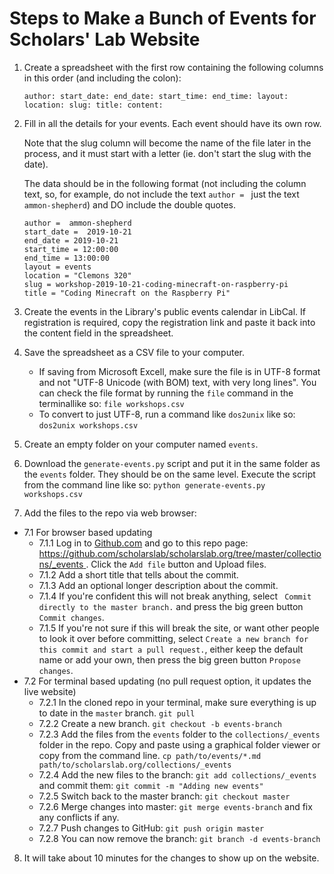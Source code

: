 # Steps to Make a Bunch of Events for Scholars' Lab Website

1. Create a spreadsheet with the first row containing the following columns in
   this order (and including the colon):

   `author: start_date: end_date: start_time: end_time: layout: location: slug: title: content:`


2. Fill in all the details for your events. Each event should have its own row.

   Note that the slug column will become the name of the file later in the process, and it must start with a letter (ie. don't start the slug with the date).

   The data should be in the following format (not including the column text, so, for example, do not include the text `author = ` just the text `ammon-shepherd`) and DO include the double quotes.

    ```
    author =  ammon-shepherd
    start_date =  2019-10-21
    end_date = 2019-10-21
    start_time = 12:00:00
    end_time = 13:00:00
    layout = events
    location = "Clemons 320"
    slug = workshop-2019-10-21-coding-minecraft-on-raspberry-pi
    title = "Coding Minecraft on the Raspberry Pi"
    ```
3. Create the events in the Library's public events calendar in LibCal. If
   registration is required, copy the registration link and paste it back into
   the content field in the spreadsheet.
4. Save the spreadsheet as a CSV file to your computer.
    - If saving from Microsoft Excell, make sure the file is in UTF-8 format
      and not "UTF-8 Unicode (with BOM) text, with very long lines". You can
      check the file format by running the `file` command in the terminallike
      so: `file workshops.csv`
    - To convert to just UTF-8, run a command like `dos2unix` like so:
      `dos2unix workshops.csv`
5. Create an empty folder on your computer named `events`.
6. Download the `generate-events.py` script and put it in the same folder as the `events` folder. They should be on the same level. Execute the script from the command line like so: `python generate-events.py workshops.csv`
7. Add the files to the repo via web browser:
- 7.1 For browser based updating
   - 7.1.1 Log in to [Github.com](https://github.com) and go to this repo page: [https://github.com/scholarslab/scholarslab.org/tree/master/collections/_events ](https://github.com/scholarslab/scholarslab.org/tree/master/collections/_events). Click the `Add file` button and Upload files.
   -  7.1.2 Add a short title that tells about the commit.
   -  7.1.3 Add an optional longer description about the commit.
   -  7.1.4 If you're confident this will not break anything, select ` Commit directly to the master branch.` and press the big green button `Commit changes`.
   -  7.1.5 If you're not sure if this will break the site, or want other people to look it over before committing, select `Create a new branch for this commit
   and start a pull request.`, either keep the default name or add your own,
   then press the big green button `Propose changes`.
- 7.2 For terminal based updating (no pull request option, it updates the live website)
   - 7.2.1 In the cloned repo in your terminal, make sure everything is up to date in the `master` branch. `git pull`
   - 7.2.2 Create a new branch. `git checkout -b events-branch`
   - 7.2.3 Add the files from the `events` folder to the `collections/_events` folder in the repo. Copy and paste using a graphical folder viewer or copy from the command line. `cp path/to/events/*.md path/to/scholarslab.org/collections/_events`
   - 7.2.4 Add the new files to the branch: `git add collections/_events` and commit them: `git commit -m "Adding new events"`
   - 7.2.5 Switch back to the master branch: `git checkout master`
   - 7.2.6 Merge changes into master: `git merge events-branch` and fix any conflicts if any.
   - 7.2.7 Push changes to GitHub: `git push origin master`
   - 7.2.8 You can now remove the branch: `git branch -d events-branch`
8. It will take about 10 minutes for the changes to show up on the website.
